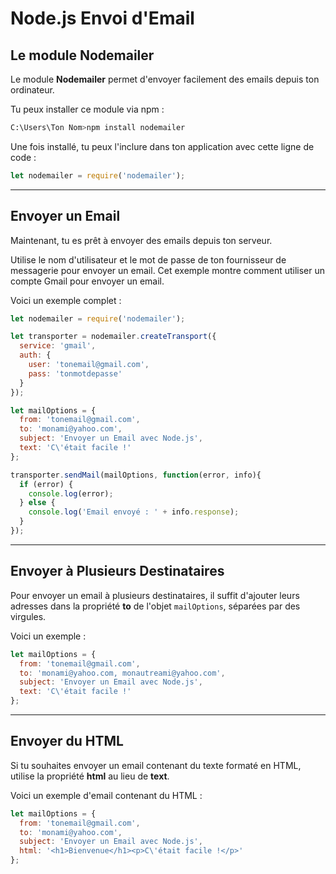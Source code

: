 # Node.js Envoi d'Email

## Le module Nodemailer

Le module **Nodemailer** permet d'envoyer facilement des emails depuis ton ordinateur.

Tu peux installer ce module via npm :

```bash
C:\Users\Ton Nom>npm install nodemailer
```

Une fois installé, tu peux l'inclure dans ton application avec cette ligne de code :

```javascript
let nodemailer = require('nodemailer');
```

---

## Envoyer un Email

Maintenant, tu es prêt à envoyer des emails depuis ton serveur.

Utilise le nom d'utilisateur et le mot de passe de ton fournisseur de messagerie pour envoyer un email. Cet exemple montre comment utiliser un compte Gmail pour envoyer un email.

Voici un exemple complet :

```javascript
let nodemailer = require('nodemailer');

let transporter = nodemailer.createTransport({
  service: 'gmail',
  auth: {
    user: 'tonemail@gmail.com',
    pass: 'tonmotdepasse'
  }
});

let mailOptions = {
  from: 'tonemail@gmail.com',
  to: 'monami@yahoo.com',
  subject: 'Envoyer un Email avec Node.js',
  text: 'C\'était facile !'
};

transporter.sendMail(mailOptions, function(error, info){
  if (error) {
    console.log(error);
  } else {
    console.log('Email envoyé : ' + info.response);
  }
});
```

---

## Envoyer à Plusieurs Destinataires

Pour envoyer un email à plusieurs destinataires, il suffit d'ajouter leurs adresses dans la propriété **to** de l'objet `mailOptions`, séparées par des virgules.

Voici un exemple :

```javascript
let mailOptions = {
  from: 'tonemail@gmail.com',
  to: 'monami@yahoo.com, monautreami@yahoo.com',
  subject: 'Envoyer un Email avec Node.js',
  text: 'C\'était facile !'
};
```

---

## Envoyer du HTML

Si tu souhaites envoyer un email contenant du texte formaté en HTML, utilise la propriété **html** au lieu de **text**.

Voici un exemple d'email contenant du HTML :

```javascript
let mailOptions = {
  from: 'tonemail@gmail.com',
  to: 'monami@yahoo.com',
  subject: 'Envoyer un Email avec Node.js',
  html: '<h1>Bienvenue</h1><p>C\'était facile !</p>'
};
```
